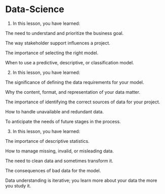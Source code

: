 # Data-Science



1. In this lesson, you have learned:

The need to understand and prioritize the business goal.

The way stakeholder support influences a project.

The importance of selecting the right model.

 When to use a predictive, descriptive, or classification model.   


2. In this lesson, you have learned:

The significance of defining the data requirements for your model.

Why the content, format, and representation of your data matter.   

The importance of identifying the correct sources of data for your project.

How to handle unavailable and redundant data.

To anticipate the needs of future stages in the process.

3. In this lesson, you have learned:

The importance of descriptive statistics.

How to manage missing, invalid, or misleading data.

The need to clean data and sometimes transform it.

The consequences of bad data for the model.

Data understanding is iterative; you learn more about your data the more you study it. 
